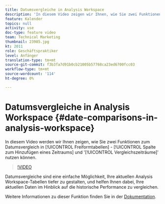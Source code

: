 ```yaml
---
title: Datumsvergleiche in Analysis Workspace
description: 'In diesem Video zeigen wir Ihnen, wie Sie zwei Funktionen zum Datumsvergleich in Freiformtabellen nutzen können: "Spalte mit Zeitraum hinzufügen"und "Zeiträume vergleichen".'
feature: Kalender
topics: null
activity: use
doc-type: feature video
team: Technical Marketing
thumbnail: 23985.jpg
kt: 2011
role: Geschäftspraktiker
level: Anfänger
translation-type: tm+mt
source-git-commit: f3b3fa7d91b0cb21005b57768ca23ed6700fcc03
workflow-type: tm+mt
source-wordcount: '114'
ht-degree: 0%

---
```



# Datumsvergleiche in Analysis Workspace {#date-comparisons-in-analysis-workspace}

In diesem Video werden wir Ihnen zeigen, wie Sie zwei Funktionen zum Datumsvergleich in [!UICONTROL Freiformtabellen] - [!UICONTROL Spalte zum Hinzufügen eines Zeitraums] und &#39;[!UICONTROL Vergleichszeiträume]&#39; nutzen können.

>[!VIDEO](https://video.tv.adobe.com/v/23985/?quality=12)

Datumsvergleiche sind eine einfache Möglichkeit, Ihre aktuellen Analysis Workspace-Tabellen tiefer zu gestalten, und helfen Ihnen dabei, Ihre aktuellen Daten im Hinblick auf die historische Performance zu vergleichen.

Weitere Informationen zu dieser Funktion finden Sie in der [Dokumentation](https://marketing.adobe.com/resources/help/en_US/analytics/analysis-workspace/time_comparison.html).
